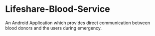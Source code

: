 # Lifeshare-Blood-Service
An Android Application which provides direct communication between blood donors and the users during emergency.

